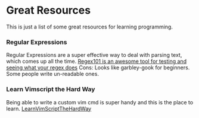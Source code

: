 # Great Resources

This is just a list of some great resources for learning programming.


### Regular Expressions

Regular Expressions are a super effective way to deal with parsing text, which comes up all the time.
[Regex101 is an awesome tool for testing and seeing what your regex does](https://regex101.com)
Cons: Looks like garbley-gook for beginners.  Some people write un-readable ones.

### Learn Vimscript the Hard Way

Being able to write a custom vim cmd is super handy and this is the place to learn.
[LearnVimScriptTheHardWay](https://learnvimscriptthehardway.com)
